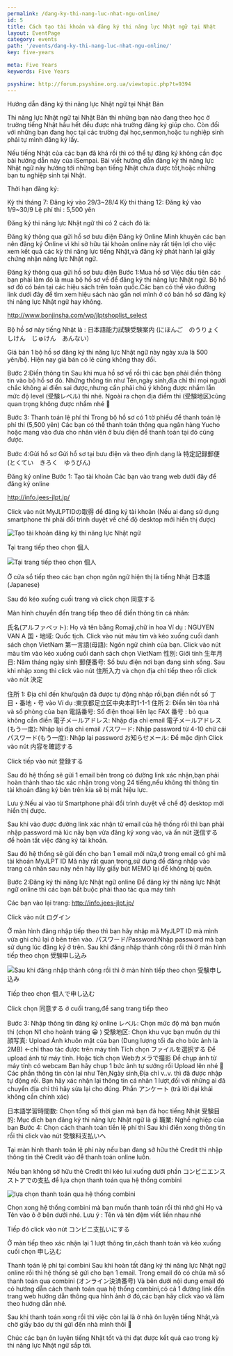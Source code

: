 ```yaml
---
permalink: /dang-ky-thi-nang-luc-nhat-ngu-online/
id: 5
title: Cách tạo tài khoản và đăng ký thi năng lực Nhật ngữ tại Nhật
layout: EventPage
category: events
path: '/events/dang-ky-thi-nang-luc-nhat-ngu-online/'
key: five-years

meta: Five Years
keywords: Five Years

psyshine: http://forum.psyshine.org.ua/viewtopic.php?t=9394
---
```


Hướng dẫn đăng ký thi năng lực Nhật ngữ tại Nhật Bản

Thi năng lực Nhật ngữ tại Nhật Bản thì những bạn nào đang theo học ở trường tiếng Nhật hầu hết đều được nhà trường đăng ký giúp cho.
Còn đối với những bạn đang học tại các trường đại học,senmon,hoặc tu nghiệp sinh phải tự mình đăng ký lấy.

Nếu tiếng Nhật của các bạn đã khá rồi thì có thể tự đăng ký không cần đọc bài hướng dẫn này của iSempai.
Bài viết hướng dẫn đăng ký thi năng lực Nhật ngữ này hướng tới những bạn tiếng Nhật chưa được tốt,hoặc những bạn tu nghiệp sinh tại Nhật.

Thời hạn đăng ký:

Kỳ thi tháng 7: Đăng ký vào 29/3~28/4
Kỳ thi tháng 12: Đăng ký vào 1/9~30/9
Lệ phí thi : 5,500 yên

Đăng ký thi năng lực Nhật ngữ thì có 2 cách đó là:

Đăng ký thông qua gửi hồ sơ bưu điện
Đăng ký Online
Mình khuyên các bạn nên đăng ký Online vì khi sở hữu tài khoản online này rất tiện lợi cho việc xem kết quả các kỳ thi năng lực tiếng Nhật,và đăng ký phát hành lại giấy chứng nhận năng lực Nhật ngữ.

Đăng ký thông qua gửi hồ sơ bưu điện
Bước 1:Mua hồ sơ
Việc đầu tiên các bạn phải làm đó là mua bộ hồ sơ về để đăng ký thi năng lực Nhật ngữ.
Bộ hồ sơ đó có bán tại các hiệu sách trên toàn quốc.Các bạn có thể vào đường link dưới đây để tìm xem hiệu sách nào gần nơi mình ở có bán hồ sơ đăng ký thi năng lực Nhật ngữ hay không.

http://www.bonjinsha.com/wp/jlptshoplist_select

Bộ hồ sơ này tiếng Nhật là : 日本語能力試験受験案内 (にほんご　のうりょく　しけん　じゅけん　あんない）

Giá bán 1 bộ hồ sơ đăng ký thi năng lực Nhật ngữ này ngày xưa là 500 yên/bộ. Hiện nay giá bán có lẽ cũng không thay đổi.

Bước 2:Điền thông tin
Sau khi mua hồ sơ về rồi thì các bạn phải điền thông tin vào bộ hồ sơ đó.
Những thông tin như Tên,ngày sinh,địa chỉ thì mọi người chắc không ai điền sai được,nhưng cần phải chú ý không được nhầm lẫn mức độ level (受験レベル) thi nhé.
Ngoài ra chọn địa điểm thi (受験地区)cũng quan trọng không được nhầm nhé 🙂

Bước 3: Thanh toán lệ phí thi
Trong bộ hồ sơ có 1 tờ phiếu để thanh toán lệ phí thi (5,500 yên)
Các bạn có thể thanh toán thông qua ngân hàng Yucho hoặc mang vào đưa cho nhân viên ở bưu điện để thanh toán tại đó cũng được.

Bước 4:Gửi hồ sơ
Gửi hồ sơ tại bưu điện và theo định dạng là 特定記録郵便 (とくてい　きろく　ゆうびん)

Đăng ký online
Bước 1: Tạo tài khoản
Các bạn vào trang web dưới đây để đăng ký online

http://info.jees-jlpt.jp/

Click vào nút MyJLPTIDの取得 để đăng ký tài khoản (Nếu ai đang sử dụng smartphone thì phải đổi trình duyệt về chế độ desktop mới hiển thị được)

![Tạo tài khoản đăng ký thi năng lực Nhật ngữ](https://c1.staticflickr.com/5/4361/35610223384_fff504fbde.jpg "Tạo tài khoản đăng ký thi năng lực Nhật ngữ")

Tại trang tiếp theo chọn 個人

![Tại trang tiếp theo chọn 個人](https://c1.staticflickr.com/5/4379/35610223214_6d6bcaf625.jpg "Tại trang tiếp theo chọn 個人")

Ở cửa sổ tiếp theo các bạn chọn ngôn ngữ hiện thị là tiếng Nhật 日本語(Japanese)

Sau đó kéo xuống cuối trang và click chọn 同意する

Màn hình chuyển đến trang tiếp theo để điền thông tin cá nhân:

氏名(アルファベット): Họ và tên bằng Romaji,chữ in hoa 
Ví dụ : NGUYEN VAN A
国・地域: Quốc tịch. Click vào nút màu tím và kéo xuống cuối danh sách chọn VietNam
第一言語(母語): Ngôn ngữ chính của bạn. Click vào nút màu tím vào kéo xuống cuối danh sách chọn VietNam
性別: Giới tính
生年月日: Năm tháng ngày sinh
郵便番号: Số bưu điện nơi bạn đang sinh sống.
Sau khi nhập xong thì click vào nút 住所入力 và chọn địa chỉ tiếp theo rồi click vào nút 決定

住所 1: Địa chỉ đến khu/quận đã được tự động nhập rồi,bạn điền nốt số 丁目・番地・号 vào 
Ví dụ :東京都足立区中央本町1-1-1
住所 2: Điền tên tòa nhà và số phòng của bạn
電話番号: Số điện thoại liên lạc
FAX 番号 : bỏ qua không cần điền
電子メールアドレス: Nhập địa chỉ email
電子メールアドレス(もう一度): Nhập lại địa chỉ email
パスワード: Nhập password từ 4-10 chữ cái
パスワード(もう一度): Nhập lại password
お知らせメール: Để mặc định
Click vào nút 内容を確認する


Click tiếp vào nút 登録する

Sau đó hệ thống sẽ gửi 1 email bên trong có đường link xác nhận,bạn phải hoàn thành thao tác xác nhận trong vòng 24 tiếng,nếu không thì thông tin tài khoản đăng ký bên trên kia sẽ bị mất hiệu lực.

Lưu ý:Nếu ai vào từ Smartphone phải đổi trình duyệt về chế độ desktop mới hiển thị được.

Sau khi vào được đường link xác nhận từ email của hệ thống rồi thì bạn phải nhập password mà lúc  nãy bạn vừa đăng ký xong vào, và ấn nút 送信する để hoàn tất việc đăng ký tài khoản.

Sau đó hệ thống sẽ gửi  đến cho bạn 1 email mới nữa,ở trong email có ghi mã tài khoản MyJLPT ID
Mã này rất quan trọng,sử dụng để đăng nhập vào trang cá nhân sau này nên hãy lấy giấy bút MEMO lại để không bị quên.

Bước 2:Đăng ký thi năng lực Nhật ngữ online
Để đăng ký thi năng lực Nhật ngữ online thì các bạn bắt buộc phải thao tác qua máy tính

Các bạn vào lại trang: http://info.jees-jlpt.jp/

Click vào nút ログイン

Ở màn hình đăng nhập tiếp theo thì bạn hãy nhập mã MyJLPT ID mà mình vừa ghi chú lại ở bên trên vào.
パスワード/Password:Nhập password mà bạn sử dụng lúc đăng ký ở trên.
Sau khi đăng nhập thành công rồi thì ở màn hình tiếp theo chọn 受験申し込み

![Sau khi đăng nhập thành công rồi thì ở màn hình tiếp theo chọn 受験申し込み](https://c1.staticflickr.com/5/4433/35610223144_64e7274bc0.jpg "Sau khi đăng nhập thành công rồi thì ở màn hình tiếp theo chọn 受験申し込み")

Tiếp theo chọn 個人で申し込む

Click chọn 同意する ở cuối trang,để sang trang tiếp theo

Bước 3: Nhập thông tin đăng ký online
レベル: Chọn mức độ mà bạn muốn thi (chọn N1 cho hoành tráng 😀 )
受験地区: Chọn khu vực bạn muốn dự thi
顔写真: Upload Ảnh khuôn mặt của bạn (Dung lượng tối đa cho bức ảnh là 2MB) ←chỉ thao tác được trên máy tính
Tích chọn ファイルを選択する Để upload ảnh từ máy tính.
Hoặc tích chọn Webカメラで撮影 Để chụp ảnh từ máy tính có webcam
Bạn hãy chụp 1 bức ảnh tự sướng rồi Upload lên nhé 🙂
Các phần thông tin còn lại như Tên,Ngày sinh,Địa chỉ v..v. thì đã được nhập tự động rồi. Bạn hãy xác nhận lại thông tin cá nhân 1 lượt,đối với những ai đã chuyển địa chỉ thì hãy sửa lại cho đúng.
Phần アンケート (trả lời đại khái không cần chính xác)

日本語学習時間数: Chọn tổng số thời gian mà bạn đã học tiếng Nhật
受験目的: Mục đích bạn đăng ký thi năng lực Nhật ngữ là gì
職業: Nghề nghiệp của bạn
Bước 4: Chọn cách thanh toán tiền lệ phí thi
Sau khi điền xong thông tin rồi thì click vào nút 受験料支払いへ

Tại màn hình thanh toán lệ phí này nếu bạn đang sở hữu thẻ Credit thì nhập thông tin thẻ Credit vào để thanh toán online luôn.

Nếu bạn không sở hữu thẻ Credit thì kéo lui xuống dưới phần コンビニエンスストアでの支払 để lựa chọn thanh toán qua hệ thống combini

![lựa chọn thanh toán qua hệ thống combini](https://c1.staticflickr.com/5/4402/35610223174_9998497b0c.jpg "lựa chọn thanh toán qua hệ thống combini")

Chọn xong hệ thống combini mà bạn muốn thanh toán rồi thì nhớ ghi Họ và Tên vào ô ở bên dưới nhé.
Lưu ý : Tên và tên đệm viết liền nhau nhé

Tiếp đó click vào nút コンビニ支払いにする

Ở màn tiếp theo xác nhận lại 1 lượt thông tin,cách thanh toán và kéo xuống cuối chọn 申し込む

Thanh toán lệ phí tại combini
Sau khi hoàn tất đăng ký thi năng lực Nhật ngữ online rồi thì hệ thống sẽ gửi cho bạn 1 email.
Trong email đó có chứa mã số thanh toán qua combini (オンライン決済番号)
Và bên dưới nội dung email đó có hướng dẫn cách thanh toán qua hệ thống combini,có cả 1 đường link đến trang web hướng dẫn thông qua hình ảnh ở đó,các bạn hãy click vào và làm theo hướng dẫn nhé.

Sau khi thanh toán xong rồi thì việc còn lại là ở nhà ôn luyện tiếng Nhật,và chờ giấy báo dự thi gửi đến nhà mình thôi 🙂

Chúc các bạn ôn luyên tiếng Nhật tốt và thi đạt được kết quả cao trong kỳ thi năng lực Nhật ngữ sắp tới.
